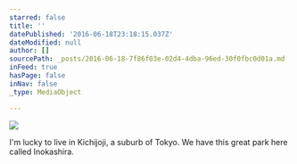 ```yaml
---
starred: false
title: ''
datePublished: '2016-06-18T23:18:15.037Z'
dateModified: null
author: []
sourcePath: _posts/2016-06-18-7f86f03e-02d4-4dba-96ed-30f0fbc0d01a.md
inFeed: true
hasPage: false
inNav: false
_type: MediaObject

---
```

![](https://the-grid-user-content.s3-us-west-2.amazonaws.com/87014879-0dd5-4172-ab6d-112b1b98ed62.jpg)

I'm lucky to live in Kichijoji, a suburb of Tokyo. We have this great park here called Inokashira.